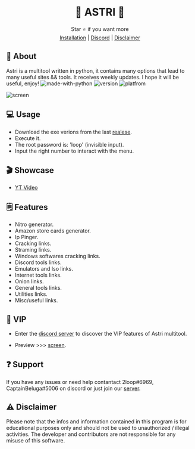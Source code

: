 <div align="center">

# 💫 ASTRI 💫

</div>
<div align="center">
  Star ⭐ if you want more <br>
  <a href="https://github.com/astros3x/Astri#-usage">Installation</a> | <a href="https://discord.gg/XnRjFmgPYz">Discord</a> | <a href="https://github.com/astros3x/Astri#warning-disclaimer">Disclaimer</a>
</div>

## 📍 About
Astri is a multitool written in python, it contains many options that lead to many useful sites && tools. It receives weekly updates. I hope it will be useful, enjoy!    ![made-with-python](https://img.shields.io/badge/Made%20with-Python-1f425f.svg) ![version](https://img.shields.io/badge/python-3.9-green) ![platfrom](https://img.shields.io/badge/platform-windows-lightgrey)


![screen](https://user-images.githubusercontent.com/87500882/228861158-34670774-55fd-4b4c-9e8b-1df1599bc766.png)


## 💻 Usage
* Download the exe verions from the last [realese](https://github.com/astros3x/Astri/releases/).
* Execute it.
* The root password is: 'loop' (invisible input).
* Input the right number to interact with the menu.

## 🎬 Showcase
* [YT Video](https://youtu.be/AVpnfHaVXVU)


## 🗒️ Features
* Nitro generator.
* Amazon store cards generator.
* Ip Pinger.
* Cracking links.
* Straming links.
* Windows softwares cracking links.
* Discord tools links.
* Emulators and Iso links.
* Internet tools links.
* Onion links.
* General tools links.
* Utilities links.
* Misc/useful links.


## 👑 VIP
* Enter the [discord server](https://discord.gg/XnRjFmgPYz) to discover the VIP features of Astri multitool.
+ Preview >>> [screen](https://mega.nz/file/EspAGBrD#yGoUffug6_JRCgEMsLeNSfI40IKtiBPiugwuDJ9RTmY).


## :question: Support
If you have any issues or need help contantact 2loop#6969, CaptainBeluga#5006 on discord or just join our [server](https://discord.gg/XnRjFmgPYz).


## :warning: Disclaimer
Please note that the infos and information contained in this program is for educational purposes only and should not be used to unauthorized / illegal activities. The developer and contributors are not responsible for any misuse of this software.
